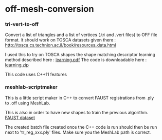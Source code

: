 # off-mesh-conversion
### tri-vert-to-off
Convert a list of triangles and a list of vertices (.tri and .vert files) to OFF file format. It should work on TOSCA datasets given there : http://tosca.cs.technion.ac.il/book/resources_data.html

I used this to try on TOSCA shapes the shape matching descriptor learning method described here :
[learning.pdf](http://www.lix.polytechnique.fr/~corman/Papers/learning.pdf)
The code is downloadable here : [learning.zip](http://www.lix.polytechnique.fr/~corman/Code/learning.zip)

This code uses C++11 features
### meshlab-scriptmaker
This is a little script maker in C++ to convert FAUST registrations from .ply to .off using MeshLab.

This is also in order to have new shapes to train the previous algorithm. [FAUST dataset](http://faust.is.tue.mpg.de/)

The created batch file created once the C++ code is run should then be run next to 'tr_reg_xxx.ply' files. Make sure you the MeshLab path is correct.
